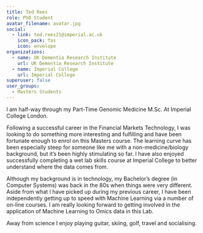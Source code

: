 ```yaml
---
title: Ted Rees
role: PhD Student
avatar_filename: avatar.jpg
social:
  - link: ted.rees21@imperial.ac.uk
    icon_pack: fas
    icon: envelope
organizations:
  - name: UK Dementia Research Institute
    url: UK Dementia Research Institute
  - name: Imperial College
    url: Imperial College
superuser: false
user_groups:
  - Masters Students
---
```


I am half-way through my Part-Time Genomic Medicine M.Sc. At Imperial College London.

Following a successful career in the Financial Markets Technology, I was looking to do something more interesting and fulfilling and have been fortunate enough to enrol on this Masters course. The learning curve has been especially steep for someone like me with a non-medicine/biology background, but it’s been highly stimulating so far. I have also enjoyed successfully completing a wet lab skills course at Imperial College to better understand where the data comes from.

Although my background is in technology, my Bachelor’s degree (in Computer Systems) was back in the 80s when things were very different. Aside from what I have picked up during my previous career, I have been independently getting up to speed with Machine Learning via a number of on-line courses.  I am really looking forward to getting involved in the application of Machine Learning to Omics data in this Lab.

Away from science I enjoy playing guitar, skiing, golf, travel and socialising.